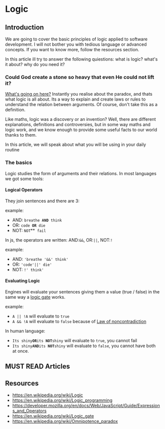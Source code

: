 # Logic

## Introduction
We are going to cover the basic principles of logic applied to software development. I will not bother you with tedious language or advanced concepts. If you want to know more, follow the resources section.

In this article ill try to answer the following quiestions: what is logic? what's it about? why do you need it?

### Could God create a stone so heavy that even He could not lift it?
[What's going on here?](https://en.wikipedia.org/wiki/Omnipotence_paradox) Instantly you realise about the paradox, and thats what logic is all about. Its a way to explain and create laws or rules to understand the relation between arguments. Of course, don't take this as a definition.

Like maths, logic was a discovery or an invention? Well, there are different explanations, definitions and controversies, but in some way maths and logic work, and we know enough to provide some useful facts to our world thanks to them.

In this article, we will speak about what you will be using in your daily routine

### The basics
Logic studies the form of arguments and their relations. In most languages we got some tools:

#### Logical Operators
They join sentences and there are 3:

example:
- AND: `breathe `**`AND`**` think`
- OR: `code `**`OR`**` die`
- NOT: `NOT`**` fail`

In js, the operators are written: AND:`&&`, OR:`||`, NOT:`!`

example:

- AND: `'breathe '&&' think'`
- OR:  `'code'||' die'`
- NOT:  `!' think'`


#### Evaluating Logic
Engines will evaluate your sentences giving them a value (true / false) in the same way a [logic gate](https://en.wikipedia.org/wiki/Logic_gate) works. 

example:

- `A || !A` will evaluate to `true`
- `A && !A` will evaluate to `false` because of [Law of noncontradiction](https://en.wikipedia.org/wiki/Law_of_noncontradiction)

In human language:

- `Its shiny`**`OR`**`its `**`NOT`**`shiny` will evaluate to `true`, you cannot fail
- `Its shiny`**`AND`**`its `**`NOT`**`shiny` will evaluate to `false`, you cannot have both at once.


## MUST READ Articles


## Resources
- https://en.wikipedia.org/wiki/Logic
- https://en.wikipedia.org/wiki/Logic_programming
- https://developer.mozilla.org/en/docs/Web/JavaScript/Guide/Expressions_and_Operators
- https://en.wikipedia.org/wiki/Logic_gate
- https://en.wikipedia.org/wiki/Omnipotence_paradox